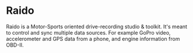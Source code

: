 Raido
=====
Raido is a Motor-Sports oriented drive-recording studio &amp; toolkit. 
It's meant to control and sync multiple data sources. For example GoPro video, accelerometer and GPS data from a phone, 
and engine information from OBD-II.

